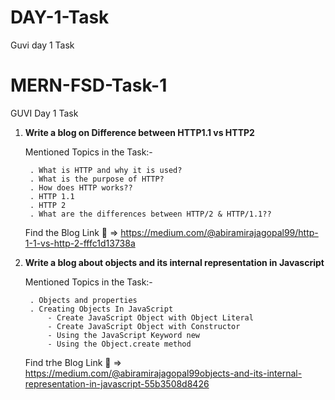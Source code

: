 # DAY-1-Task
Guvi day 1 Task


# MERN-FSD-Task-1
GUVI Day 1 Task


1. **Write a blog on Difference between HTTP1.1 vs HTTP2**

    Mentioned Topics in the Task:-

        . What is HTTP and why it is used?
        . What is the purpose of HTTP?
        . How does HTTP works??
        . HTTP 1.1
        . HTTP 2
        . What are the differences between HTTP/2 & HTTP/1.1??

    Find the Blog Link :link: => https://medium.com/@abiramirajagopal99/http-1-1-vs-http-2-fffc1d13738a

2. **Write a blog about objects and its internal representation in Javascript**

    Mentioned Topics in the Task:-

        . Objects and properties
        . Creating Objects In JavaScript
            - Create JavaScript Object with Object Literal
            - Create JavaScript Object with Constructor
            - Using the JavaScript Keyword new
            - Using the Object.create method

    Find trhe Blog Link :link: => https://medium.com/@abiramirajagopal99objects-and-its-internal-representation-in-javascript-55b3508d8426